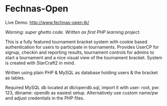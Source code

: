 # Fechnas-Open

Live Demo: http://www.fechnas-open.tk/

*Warning: super ghetto code. Written as first PHP learning project.*

This is a fully featured tournament bracket system with cookie based authentication for users to participate in tournaments. Provides UserCP for signup, checkin and reporting results, tournament controls for admins to start a tournament and a nice visual view of the tournament bracket. System is created with StarCraft2 in mind.

Written using plain PHP & MySQL as database holding users & the bracket as tables.

Required MySQL db located at db/opendb.sql, import it with user: root, pw: 123, dbname: opendb as easiest setup. Alternatively use custom name/pw and adjust credentials in the PHP files. 
